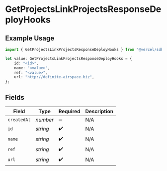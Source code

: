 # GetProjectsLinkProjectsResponseDeployHooks

## Example Usage

```typescript
import { GetProjectsLinkProjectsResponseDeployHooks } from "@vercel/sdk/models/operations";

let value: GetProjectsLinkProjectsResponseDeployHooks = {
    id: "<id>",
    name: "<value>",
    ref: "<value>",
    url: "http://definite-airspace.biz",
};
```

## Fields

| Field              | Type               | Required           | Description        |
| ------------------ | ------------------ | ------------------ | ------------------ |
| `createdAt`        | *number*           | :heavy_minus_sign: | N/A                |
| `id`               | *string*           | :heavy_check_mark: | N/A                |
| `name`             | *string*           | :heavy_check_mark: | N/A                |
| `ref`              | *string*           | :heavy_check_mark: | N/A                |
| `url`              | *string*           | :heavy_check_mark: | N/A                |